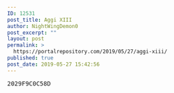 ```yaml
---
ID: 12531
post_title: Aggi XIII
author: NightWingDemon0
post_excerpt: ""
layout: post
permalink: >
  https://portalrepository.com/2019/05/27/aggi-xiii/
published: true
post_date: 2019-05-27 15:42:56
---
```

<pre>2029F9C0C58D</pre>